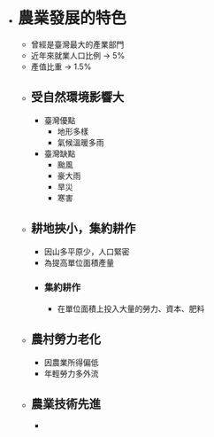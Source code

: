 - # 農業發展的特色
	- 曾經是臺灣最大的產業部門
	- 近年來就業人口比例 -> 5%
	- 產值比重 -> 1.5%
	- ## 受自然環境影響大
		- 臺灣優點
			- 地形多樣
			- 氣候溫暖多雨
		- 臺灣缺點
			- 颱風
			- 豪大雨
			- 旱災
			- 寒害
	- ## 耕地挾小，集約耕作
		- 因山多平原少，人口緊密
		- 為提高單位面積產量
		- ### 集約耕作
			- 在單位面積上投入大量的勞力、資本、肥料
	- ## 農村勞力老化
		- 因農業所得偏低
		- 年輕勞力多外流
	- ## 農業技術先進
		-